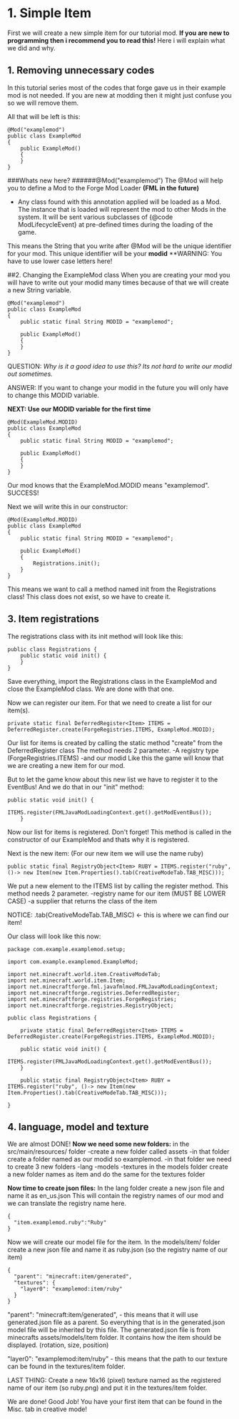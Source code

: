 # 1. Simple Item
 First we will create a new simple item for our tutorial mod.
**If you are new to programming then i recommend you to read this!**
 Here i will explain what we did and why.
 
## 1. Removing unnecessary codes
In this tutorial series most of the codes that forge gave us in their example mod is not needed.
If you are new at modding then it might just confuse you so we will remove them.

All that will be left is this:
```
@Mod("examplemod")
public class ExampleMod
{
    public ExampleMod()
    {
    }
}
```

###Whats new here?
######@Mod("examplemod")
The @Mod will help you to define a Mod to the Forge Mod Loader **(FML in the future)**
 * Any class found with this annotation applied will be loaded as a Mod. The instance that is loaded will
   represent the mod to other Mods in the system. It will be sent various subclasses of {@code ModLifecycleEvent}
   at pre-defined times during the loading of the game.
   
This means the String that you write after @Mod will be the unique identifier for your mod.
This unique identifier will be your **modid**
**WARNING: You have to use lower case letters here!

##2. Changing the ExampleMod class
When you are creating your mod you will have to write out your modid many times because of that we will create a new String variable.
```
@Mod("examplemod")
public class ExampleMod
{
    public static final String MODID = "examplemod";
    
    public ExampleMod()
    {
    }
}
```

QUESTION:
*Why is it a good idea to use this?
Its not hard to write our modid out sometimes.*

ANSWER:
If you want to change your modid in the future you will only have to change this MODID variable.

**NEXT: Use our MODID variable for the first time**

```
@Mod(ExampleMod.MODID)
public class ExampleMod
{
    public static final String MODID = "examplemod";
    
    public ExampleMod()
    {
    }
}
```
Our mod knows that the ExampleMod.MODID means "examplemod".
SUCCESS!

Next we will write this in our constructor:
```
@Mod(ExampleMod.MODID)
public class ExampleMod
{
    public static final String MODID = "examplemod";
    
    public ExampleMod()
    {
        Registrations.init();
    }
}
```
This means we want to call a method named init from the Registrations class!
This class does not exist, so we have to create it.

## 3. Item registrations
The registrations class with its init method will look like this:
```
public class Registrations {
	public static void init() {
	}
}
```
Save everything, import the Registrations class in the ExampleMod and close the ExampleMod class.
We are done with that one.

Now we can register our item.
For that we need to create a list for our item(s).
```
private static final DeferredRegister<Item> ITEMS = DeferredRegister.create(ForgeRegistries.ITEMS, ExampleMod.MODID);
```
Our list for items is created by calling the static method "create" from the DeferredRegister class
The method needs 2 parameter.
-A registry type (ForgeRegistries.ITEMS)
-and our modid
Like this the game will know that we are creating a new item for our mod.

But to let the game know about this new list we have to register it to the EventBus!
And we do that in our "init" method:
```
public static void init() {
		ITEMS.register(FMLJavaModLoadingContext.get().getModEventBus());
	}
```
Now our list for items is registered.
Don't forget! 
This method is called in the constructor of our ExampleMod and thats why it is registered.

Next is the new item:
(For our new item we will use the name ruby)
```
public static final RegistryObject<Item> RUBY = ITEMS.register("ruby", ()-> new Item(new Item.Properties().tab(CreativeModeTab.TAB_MISC)));
```
We put a new element to the ITEMS list by calling the register method.
This method needs 2 parameter.
-registry name for our item (MUST BE LOWER CASE)
-a supplier that returns the class of the item

NOTICE: .tab(CreativeModeTab.TAB_MISC) <- this is where we can find our item!

Our class will look like this now:
```
package com.example.examplemod.setup;

import com.example.examplemod.ExampleMod;

import net.minecraft.world.item.CreativeModeTab;
import net.minecraft.world.item.Item;
import net.minecraftforge.fml.javafmlmod.FMLJavaModLoadingContext;
import net.minecraftforge.registries.DeferredRegister;
import net.minecraftforge.registries.ForgeRegistries;
import net.minecraftforge.registries.RegistryObject;

public class Registrations {

	private static final DeferredRegister<Item> ITEMS = DeferredRegister.create(ForgeRegistries.ITEMS, ExampleMod.MODID);
			
	public static void init() {
		ITEMS.register(FMLJavaModLoadingContext.get().getModEventBus());
	}

	public static final RegistryObject<Item> RUBY = ITEMS.register("ruby", ()-> new Item(new Item.Properties().tab(CreativeModeTab.TAB_MISC)));
	
}
```
## 4. language, model and texture
We are almost DONE!
**Now we need some new folders:**
in the src/main/resources/ folder
-create a new folder called assets
-in that folder create a folder named as our modid so examplemod.
-in that folder we need to create 3 new folders
  -lang
  -models
  -textures
in the models folder create a new folder names as item
and do the same for the textures folder

**Now time to create json files:**
In the lang folder create a new json file and name it as en_us.json
This will contain the registry names of our mod and we can translate the registry name here.
```
{
  "item.examplemod.ruby":"Ruby"
}
```

Now we will create our model file for the item.
In the models/item/ folder create a new json file and name it as ruby.json (so the registry name of our item)
```
{
  "parent": "minecraft:item/generated",
  "textures": {
    "layer0": "examplemod:item/ruby"
  }
}
```
"parent": "minecraft:item/generated", - this means that it will use generated.json file as a parent.
So everything that is in the generated.json model file will be inherited by this file.
The generated.json file is from minecrafts assets/models/item folder.
It contains how the item should be displayed. (rotation, size, position)

"layer0": "examplemod:item/ruby" - this means that the path to our texture can be found in the textures/item folder.

LAST THING:
Create a new 16x16 (pixel) texture named as the registered name of our item (so ruby.png)
and put it in the textures/item folder.

We are done!
Good Job!
You have your first item that can be found in the Misc. tab in creative mode!
